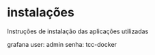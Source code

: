# instalações
Instruções de instalação das aplicações utilizadas 

grafana
user: admin
senha: tcc-docker